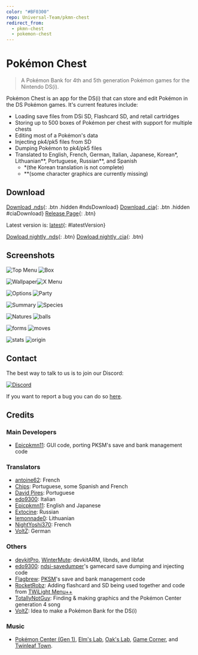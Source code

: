 ```yaml
---
color: "#BF0300"
repo: Universal-Team/pkmn-chest
redirect_from:
  - pkmn-chest
  - pokemon-chest
---
```


<script src="https://ajax.googleapis.com/ajax/libs/jquery/2.1.3/jquery.min.js"></script>
<script>
  $(document).ready(function() {
    $.getJSON('https://api.github.com/repos/Universal-Team/pkmn-chest/tags').done(function(json) {
      var release = json[0];
      var version = release.name;

      var ndsURL = 'https://github.com/Universal-Team/pkmn-chest/releases/download/'+version+'/pkmn-chest.nds'
      var ciaURL = 'https://github.com/Universal-Team/pkmn-chest/releases/download/'+version+'/pkmn-chest.cia'
      var releaseURL = 'https://github.com/Universal-Team/pkmn-chest/releases/tag/'+version

      $('#ndsDownload').attr('href', ndsURL);
      $('#ciaDownload').attr('href', ciaURL);
      $('#ndsDownload').attr('class', 'btn');
      $('#ciaDownload').attr('class', 'btn');
      $('#latestVersion').html(version)
      $('#latestVersion').attr('href', releaseURL);
    });
  });
</script>

# Pokémon Chest
> A Pokémon Bank for 4th and 5th generation Pokémon games for the Nintendo DS(i).

Pokémon Chest is an app for the DS(i) that can store and edit Pokémon in the DS Pokémon games.
It's current features include:
- Loading save files from DSi SD, Flashcard SD, and retail cartridges
- Storing up to 500 boxes of Pokémon per chest with support for multiple chests
- Editing most of a Pokémon's data
- Injecting pk4/pk5 files from SD
- Dumping Pokémon to pk4/pk5 files
- Translated to English, French, German, Italian, Japanese, Korean\*, Lithuanian\*\*, Portuguese, Russian\*\*, and Spanish
    - \*(the Korean translation is not complete)
    - \*\*(some character graphics are currently missing)

## Download
[Download .nds](){: .btn .hidden #ndsDownload}
[Download .cia](){: .btn .hidden #ciaDownload}
[Release Page](https://github.com/Universal-Team/pkmn-chest/releases/latest){: .btn}

Latest version is: [latest](https://github.com/Universal-Team/pkmn-chest/releases/latest){: #latestVersion}

[Dowload nightly .nds](https://github.com/Universal-Team/extras/raw/master/builds/pkmn-chest/pkmn-chest.nds){: .btn}
[Dowload nightly .cia](https://github.com/Universal-Team/extras/raw/master/builds/pkmn-chest/pkmn-chest.cia){: .btn}

## Screenshots
![Top Menu](assets/images/pkmn-chest/topMenu.png) ![Box](assets/images/pkmn-chest/box.png)

![Wallpaper](assets/images/pkmn-chest/wallpaper.png)![X Menu](assets/images/pkmn-chest/xMenu.png)

![Options](assets/images/pkmn-chest/options.gif) ![Party](assets/images/pkmn-chest/party.png)

![Summary](assets/images/pkmn-chest/summary.png) ![Species](assets/images/pkmn-chest/species.png)

![Natures](assets/images/pkmn-chest/natures.png) ![balls](assets/images/pkmn-chest/balls.png)

![forms](assets/images/pkmn-chest/forms.png) ![moves](assets/images/pkmn-chest/moves.png)

![stats](assets/images/pkmn-chest/stats.png) ![origin](assets/images/pkmn-chest/origin.png)

## Contact
The best way to talk to us is to join our Discord:

[![Discord](https://discordapp.com/api/guilds/568119817320792074/widget.png?style=banner2)](https://discord.gg/KDJCfGF)

If you want to report a bug you can do so [here](https://github.com/Universal-Team/pkmn-chest/issues/new/choose).

## Credits
### Main Developers
- [Epicpkmn11](https://github.com/Epicpkmn11): GUI code, porting PKSM's save and bank management code
### Translators
- [antoine62](https://github.com/antoine62): French
- [Chips](https://github.com/Ch1p5): Portuguese, some Spanish and French
- [David Pires](https://github.com/DavidPires): Portuguese
- [edo9300](https://github.com/edo9300): Italian
- [Epicpkmn11](https://github.com/Epicpkmn11): English and Japanese
- [Extocine](https://twitter.com/@ExtocineN): Russian
- [lemonnade0](https://steamcommunity.com/profiles/76561198276444028): Lithuanian
- [NightYoshi370](https://github.com/NightYoshi370/): French
- [VoltZ](https://github.com/SuperSaiyajinVoltZ): German
### Others
- [devkitPro](https://github.com/devkitPro), [WinterMute](https://github.com/WinterMute): devkitARM, libnds, and libfat
- [edo9300](https://github.com/edo9300): [ndsi-savedumper](https://github.com/edo9300/ndsi-savedumper)'s gamecard save dumping and injecting code
- [Flagbrew](https://github.com/FlagBrew): [PKSM](https://github.com/FlagBrew/PKSM)'s save and bank management code
- [RocketRobz](https://github.com/RocketRobz): Adding flashcard and SD being used together and code from [TWiLight Menu++](https://github.com/DS-Homebrew/TWiLightMenu)
- [TotallyNotGuy](https://github.com/TotallyNotGuy): Finding & making graphics and the Pokémon Center generation 4 song
- [VoltZ](https://github.com/SuperSaiyajinVoltZ): Idea to make a Pokémon Bank for the DS(i)
### Music
- [Pokémon Center (Gen 1)](https://modarchive.org/module.php?181718), [Elm's Lab](https://modarchive.org/module.php?181711), [Oak's Lab](https://modarchive.org/module.php?181717), [Game Corner](https://modarchive.org/module.php?181756), and [Twinleaf Town](https://modarchive.org/module.php?178770).
